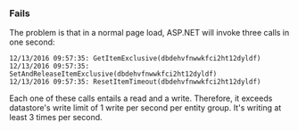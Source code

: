 ﻿### Fails

The problem is that in a normal page load, ASP.NET will invoke three calls in one second:

```
12/13/2016 09:57:35: GetItemExclusive(dbdehvfnwwkfci2ht12dyldf)
12/13/2016 09:57:35: SetAndReleaseItemExclusive(dbdehvfnwwkfci2ht12dyldf)
12/13/2016 09:57:35: ResetItemTimeout(dbdehvfnwwkfci2ht12dyldf)
```

Each one of these calls entails a read and a write.  Therefore, it exceeds datastore's
write limit of 1 write per second per entity group.  It's writing at least 3 times per second.

